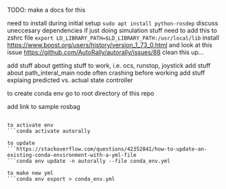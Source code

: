 TODO: make a docs for this

need to install during initial setup `sudo apt install python-rosdep`
discuss uneccesary dependencies if just doing simulation stuff
need to add this to zshrc file `export LD_LIBRARY_PATH=$LD_LIBRARY_PATH:/usr/local/lib`
install https://www.boost.org/users/history/version_1_73_0.html and look at this issue https://github.com/AutoRally/autorally/issues/88
clean this up...

add stuff about getting stuff to work, i.e. ocs, runstop, joystick
add stuff about path_interal_main node often crashing before working
add stuff explaing predicted vs. actual state controller

to create conda env go to root directory of this repo

add link to sample rosbag
```conda env create -f conda_env.yml --prefix $HOME/anaconda3/envs/autorally python=2.7

to activate env
```conda activate autorally

to update
```https://stackoverflow.com/questions/42352841/how-to-update-an-existing-conda-environment-with-a-yml-file
```conda env update -n autorally --file conda_env.yml

to make new yml
```conda env export > conda_env.yml
